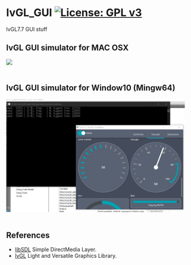 # lvGL_GUI [![License: GPL v3](https://img.shields.io/badge/License-GPLv3-blue.svg)](https://www.gnu.org/licenses/gpl-3.0)<br>
lvGL7.7 GUI stuff 

## lvGL GUI simulator for MAC OSX <br>
<img src="pic/lvGL7_OSX.gif" width=480 /> &nbsp;&nbsp;&nbsp;<br><br>

## lvGL GUI simulator for Window10 (Mingw64)
<img src="pic/lvGL7.7_Win64.jpg" width=480 /> &nbsp;&nbsp;&nbsp;<br><br>


## References
  - [libSDL](https://www.libsdl.org/) Simple DirectMedia Layer.
  - [lvGL](https://github.com/lvgl/lvgl)  Light and Versatile Graphics Library.


